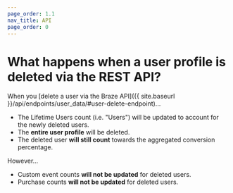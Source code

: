 ```yaml
---
page_order: 1.1
nav_title: API
page_order: 0
---
```


# What happens when a user profile is deleted via the REST API?

When you [delete a user via the Braze API]({{ site.baseurl }}/api/endpoints/user_data/#user-delete-endpoint)...

- The Lifetime Users count (i.e. "Users") will be updated to account for the newly deleted users.
- The __entire user profile__ will be deleted.
- The deleted user __will still count__ towards the aggregated conversion percentage.

However...
- Custom event counts __will not be updated__ for deleted users.
- Purchase counts __will not be updated__ for deleted users.
